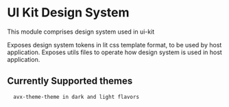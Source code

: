 # UI Kit Design System

This module comprises design system used in ui-kit

Exposes design system tokens in lit css template format, to be used by host application.
Exposes utils files to operate how design system is used in host application.

## Currently Supported themes

```css
  avx-theme-theme in dark and light flavors
```
